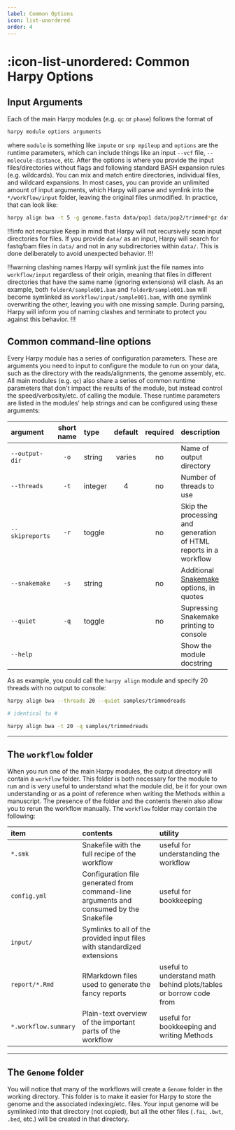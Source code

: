 ```yaml
---
label: Common Options
icon: list-unordered
order: 4
---
```


# :icon-list-unordered: Common Harpy Options
## Input Arguments
Each of the main Harpy modules (e.g. `qc` or `phase`) follows the format of
```bash
harpy module options arguments
```
where `module` is something like `impute` or `snp mpileup` and `options` are the runtime parameters,
which can include things like an input `--vcf` file, `--molecule-distance`, etc. After the options
is where you provide the input files/directories without flags and following standard BASH expansion
rules (e.g. wildcards). You can mix and match entire directories, individual files, and wildcard expansions.
In most cases, you can provide an unlimited amount of input arguments, which Harpy will parse and symlink
into the `*/workflow/input` folder, leaving the original files unmodified. In practice, that can look like:
```bash
harpy align bwa -t 5 -g genome.fasta data/pop1 data/pop2/trimmed*gz data/pop3/sample{1,2}* data/pop4/sample{2..5}*gz 
```
!!!info not recursive
Keep in mind that Harpy will not recursively scan input directories for files. If you provide `data/` as an input,
Harpy will search for fastq/bam files in `data/` and not in any subdirectories within `data/`. This is done deliberately
to avoid unexpected behavior.
!!!

!!!warning clashing names
Harpy will symlink just the file names into `workflow/input` regardless of their origin,
meaning that files in different directories that have the same name (ignoring extensions) will
clash. As an example, both `folderA/sample001.bam` and `folderB/sample001.bam` will become symlinked
as `workflow/input/sample001.bam`, with one symlink overwriting the other, leaving you with one missing
sample. During parsing, Harpy will inform you of naming clashes and terminate to protect you against
this behavior. 
!!!

## Common command-line options
Every Harpy module has a series of configuration parameters. These are arguments you need to input
to configure the module to run on your data, such as the directory with the reads/alignments,
the genome assembly, etc. All main modules (e.g. `qc`) also share a series of common runtime
parameters that don't impact the results of the module, but instead control the speed/verbosity/etc.
of calling the module. These runtime parameters are listed in the modules' help strings and can be 
configured using these arguments:

| argument        | short name | type    | default | required | description                                                                       |
|:--------------- |:----------:|:------- |:-------:|:--------:|:--------------------------------------------------------------------------------- |
| `--output-dir`  | `-o`       | string  | varies  | no       | Name of output directory                                                          |
| `--threads`     | `-t`       | integer | 4       | no       | Number of threads to use                                                          |
| `--skipreports` | `-r`       | toggle  |         | no       | Skip the processing and generation of HTML reports in a workflow                  |
| `--snakemake`   | `-s`       | string  |         | no       | Additional [Snakemake](snakemake/#adding-snakamake-parameters) options, in quotes |
| `--quiet`       | `-q`       | toggle  |         | no       | Supressing Snakemake printing to console                                          |
| `--help`        |            |         |         |          | Show the module docstring                                                         |

As as example, you could call the `harpy align` module and specify 20 threads with no output to console:

```bash
harpy align bwa --threads 20 --quiet samples/trimmedreads

# identical to #

harpy align bwa -t 20 -q samples/trimmedreads
```
---

## The `workflow` folder
When you run one of the main Harpy modules, the output directory will contain a `workflow` folder. This folder is
both necessary for the module to run and is very useful to understand what the module did, be it for your own
understanding or as a point of reference when writing the Methods within a manuscript. The presence of the folder
and the contents therein also allow you to rerun the workflow manually. The `workflow` folder may contain the following:

| item | contents | utility |
|:-----|:---------|:--------|
|`*.smk`               | Snakefile with the full recipe of the workflow | useful for understanding the workflow |
| `config.yml`         | Configuration file generated from command-line arguments and consumed by the Snakefile | useful for bookkeeping | 
| `input/`             | Symlinks to all of the provided input files with standardized extensions |
| `report/*.Rmd`       | RMarkdown files used to generate the fancy reports | useful to understand math behind plots/tables or borrow code from |
| `*.workflow.summary` | Plain-text overview of the important parts of the workflow | useful for bookkeeping and writing Methods |

---

## The `Genome` folder
You will notice that many of the workflows will create a `Genome` folder in the working 
directory. This folder is to make it easier for Harpy to store the genome and the associated
indexing/etc. files. Your input genome will be symlinked into that directory (not copied), but
all the other files (`.fai`, `.bwt`, `.bed`, etc.) will be created in that directory.
